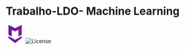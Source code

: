 # Trabalho-LDO- Machine Learning
![Markdown Logo](https://github.com/adam-p/markdown-here/raw/master/src/common/images/icon48.png "Markdown Logo")
![License](https://img.shields.io/cran/l/devtools "License")
